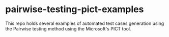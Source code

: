 # pairwise-testing-pict-examples
This repo holds several examples of automated test cases generation using the Pairwise testing method using the Microsoft's PICT tool.
